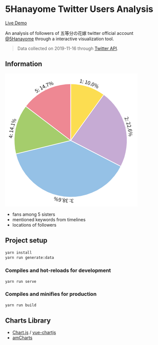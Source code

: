 # 5Hanayome Twitter Users Analysis

[Live Demo](https://miksin.github.io/5hanayome-twitter-user-analysis)

An analysis of followers of 五等分の花嫁 twitter official account [@5Hanayome](https://twitter.com/5Hanayome)
through a interactive visualization tool.

> Data collected on 2019-11-16 through [Twitter API](https://developer.twitter.com/en/docs/api-reference-index).

## Information

![demo](public/demo.png)

- fans among 5 sisters
- mentioned keywords from timelines
- locations of followers

## Project setup

```bash
yarn install
yarn run generate:data
```

### Compiles and hot-reloads for development

```bash
yarn run serve
```

### Compiles and minifies for production

```bash
yarn run build
```

## Charts Library

- [Chart.js](https://www.chartjs.org/) / [vue-chartjs](https://vue-chartjs.org/)
- [amCharts](https://www.amcharts.com/)
